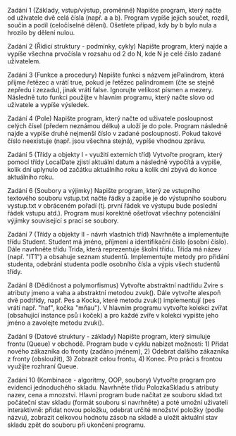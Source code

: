 Zadání 1 (Základy, vstup/výstup, proměnné)
Napište program, který načte od uživatele dvě celá čísla (např. a a b). Program vypíše jejich součet, rozdíl, součin a podíl (celočíselné dělení). Ošetřete případ, kdy by b bylo nula a hrozilo by dělení nulou.

Zadání 2 (Řídicí struktury - podmínky, cykly)
Napište program, který najde a vypíše všechna prvočísla v rozsahu od 2 do N, kde N je celé číslo zadané uživatelem.

Zadání 3 (Funkce a procedury)
Napište funkci s názvem jePalindrom, která přijme řetězec a vrátí true, pokud je řetězec palindromem (čte se stejně zepředu i zezadu), jinak vrátí false. Ignorujte velikost písmen a mezery. Následně tuto funkci použijte v hlavním programu, který načte slovo od uživatele a vypíše výsledek.

Zadání 4 (Pole)
Napište program, který načte od uživatele posloupnost celých čísel (předem neznámou délku) a uloží je do pole. Program následně najde a vypíše druhé nejmenší číslo v zadané posloupnosti. Pokud takové číslo neexistuje (např. jsou všechna stejná), vypíše vhodnou zprávu.

Zadání 5 (Třídy a objekty I - využití externích tříd)
Vytvořte program, který pomocí třídy LocalDate zjistí aktuální datum a následně vypočítá a vypíše, kolik dní uplynulo od začátku aktuálního roku a kolik dní zbývá do konce aktuálního roku.

Zadání 6 (Soubory a výjimky)
Napište program, který ze vstupního textového souboru vstup.txt načte řádky a zapíše je do výstupního souboru vystup.txt v obráceném pořadí (tj. první řádek ve výstupu bude poslední řádek vstupu atd.). Program musí korektně ošetřovat všechny potenciální výjimky související s prací se soubory.

Zadání 7 (Třídy a objekty II - návrh vlastních tříd)
Navrhněte a implementujte třídu Student. Student má jméno, příjmení a identifikační číslo (osobní číslo). Dále navrhněte třídu Trida, která reprezentuje školní třídu. Třída má název (např. "IT1") a obsahuje seznam studentů. Implementujte metody pro přidání studenta, odebrání studenta podle osobního čísla a výpis všech studentů třídy.

Zadání 8 (Dědičnost a polymorfismus)
Vytvořte abstraktní nadtřídu Zvire s atributy jmeno a vaha a abstraktní metodou zvuk(). Dále vytvořte alespoň dvě podtřídy, např. Pes a Kocka, které metodu zvuk() implementují (pes vrátí např. "haf", kočka "mňau"). V hlavním programu vytvořte kolekci zvířat (obsahující instance psů i koček) a pro každé zvíře v kolekci vypište jeho jméno a zavolejte metodu zvuk().

Zadání 9 (Datové struktury - základy)
Napište program, který simuluje frontu (Queue) v obchodě. Program bude v cyklu nabízet možnosti: 1) Přidat nového zákazníka do fronty (zadáno jménem), 2) Odebrat dalšího zákazníka z fronty (obsloužit), 3) Zobrazit celou frontu, 4) Konec. Pro práci s frontou využijte rozhraní Queue.

Zadání 10 (Kombinace - algoritmy, OOP, soubory)
Vytvořte program pro evidenci jednoduchého skladu. Navrhněte třídu PolozkaSkladu s atributy nazev, cena a mnozstvi. Hlavní program bude načítat ze souboru sklad.txt počáteční stav skladu (formát souboru si navrhněte) a poté umožní uživateli interaktivně: přidat novou položku, odebrat určité množství položky (podle názvu), zobrazit celkovou hodnotu zásob na skladě a uložit aktuální stav skladu zpět do souboru při ukončení programu.
